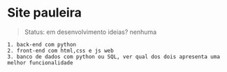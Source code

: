 <h1>Site pauleira</h1>

> Status: em desenvolvimento
> ideias? nenhuma

```
1. back-end com python
2. front-end com html,css e js web
3. banco de dados com python ou SQL, ver qual dos dois apresenta uma melhor funcionalidade 
```
